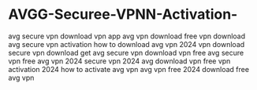 # AVGG-Securee-VPNN-Activation-
 avg secure vpn download vpn app avg vpn download free vpn download avg secure vpn activation how to download avg vpn 2024 vpn download secure vpn download get avg secure vpn download vpn free avg secure vpn free avg vpn 2024 secure vpn 2024 avg download vpn free vpn activation 2024 how to activate avg vpn avg vpn free 2024 download free avg vpn

